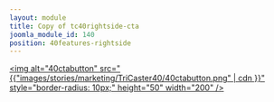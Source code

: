 ```yaml
---
layout: module
title: Copy of tc40rightside-cta
joomla_module_id: 140
position: 40features-rightside
---
```

<a href="index.php?option=com_form&form_id=4"><img alt="40ctabutton" src="{{"images/stories/marketing/TriCaster40/40ctabutton.png" | cdn }}" style="border-radius: 10px;" height="50" width="200" /></a>
